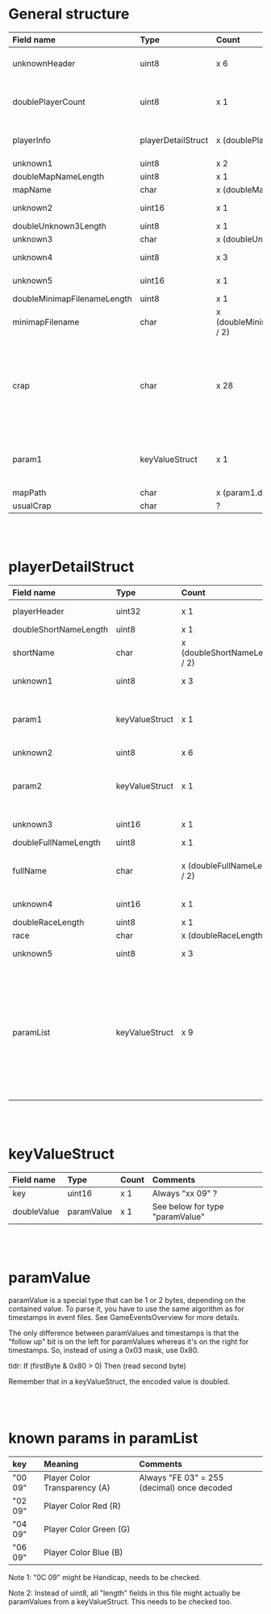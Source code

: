 # General structure #

| **Field name** | **Type** | **Count** | **Comments** |
|:---------------|:---------|:----------|:-------------|
| unknownHeader | uint8 | x 6 | No magic word. Is it version? |
| doublePlayerCount | uint8 | x 1 | All counts are doubled in this file.<br />No idea why. |
| playerInfo | playerDetailStruct | x (doublePlayerCount / 2) | Always x16 ?<br />See below for struct. |
| unknown1 | uint8 | x 2 |  |
| doubleMapNameLength | uint8 | x 1 |  |
| mapName | char | x (doubleMapNameLength / 2) |  |
| unknown2 | uint16 | x 1 | Always "04 02" ? |
| doubleUnknown3Length | uint8 | x 1 |  |
| unknown3 | char | x (doubleUnknown3Length / 2) |  |
| unknown4 | uint8 | x 3 | Always "06 05 02" ? |
| unknown5 | uint16 | x 1 | Always "00 02" ? |
| doubleMinimapFilenameLength | uint8 | x 1 |  |
| minimapFilename | char | x (doubleMinimapFilenameLength / 2) |  |
| crap | char | x 28 | Might be variable length as everything in there is unknown.<br />Starts with "08 06 01", ends with "10 02 00" |
| param1 | keyValueStruct | x 1 | See below for type keyValueStruct.<br />Key is always "12 02" ? |
| mapPath | char | x (param1.doubleValue / 2) |  |
| usualCrap | char | ? | till the end |

<br /><br />
# playerDetailStruct #

| **Field name** | **Type** | **Count** | **Comments** |
|:---------------|:---------|:----------|:-------------|
| playerHeader | uint32 | x 1 | Always "05 12 00 02" ? |
| doubleShortNameLength | uint8 | x 1 |  |
| shortName | char | x (doubleShortNameLength / 2) |  |
| unknown1 | uint8 | x 3 | Always "02 05 08" ? |
| param1 | keyValueStruct | x 1 | See below for type keyValueStruct.<br />Key is always "00 09" ? |
| unknown2 | uint8 | x 6 |  |
| param2 | keyValueStruct | x 1 | See below for type keyValueStruct.<br />Key is always "04 09" ? |
| unknown3 | uint16 | x 1 | Always "06 02" ? |
| doubleFullNameLength | uint8 | x 1 |  |
| fullName | char | x (doubleFullNameLength / 2) | Separator between name and realID is "#" |
| unknown4 | uint16 | x 1 | Always "04 02" ? |
| doubleRaceLength | uint8 | x 1 |  |
| race | char | x (doubleRaceLength / 2) |  |
| unknown5 | uint8 | x 3 | Always "06 05 08" ? |
| paramList | keyValueStruct | x 9 | See below for keyValueStruct.<br />Key values are successively<br />"00 09"<br />"02 09"<br />"04 09"<br />"06 09"<br />"08 09"<br />"0A 09"<br />"0C 09"<br />"0E 09"<br />"10 09" |

<br /><br />
# keyValueStruct #

| **Field name** | **Type** | **Count** | **Comments** |
|:---------------|:---------|:----------|:-------------|
| key | uint16 | x 1 | Always "xx 09" ? |
| doubleValue | paramValue | x 1 | See below for type "paramValue" |

<br /><br />
# paramValue #

paramValue is a special type that can be 1 or 2 bytes, depending on the contained value. To parse it, you have to use the same algorithm as for timestamps in event files. See GameEventsOverview for more details.

The only difference between paramValues and timestamps is that the "follow up" bit is on the left for paramValues whereas it's on the right for timestamps. So, instead of using a 0x03 mask, use 0x80.

tldr: If (firstByte & 0x80 > 0) Then (read second byte)

Remember that in a keyValueStruct, the encoded value is doubled.

<br /><br />
# known params in paramList #

| **key** | **Meaning** | **Comments** |
|:--------|:------------|:-------------|
| "00 09" | Player Color Transparency (A) | Always "FE 03" = 255 (decimal) once decoded |
| "02 09" | Player Color Red (R) |  |
| "04 09" | Player Color Green (G) |  |
| "06 09" | Player Color Blue (B) |  |

Note 1: "0C 09" might be Handicap, needs to be checked.

Note 2: Instead of uint8, all "length" fields in this file might actually be paramValues from a keyValueStruct. This needs to be checked too.
